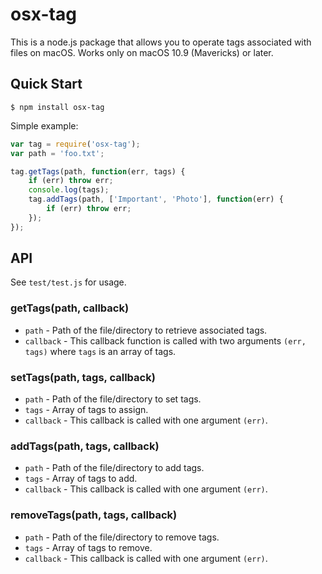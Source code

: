 # osx-tag

This is a node.js package that allows you to operate tags associated with
files on macOS. Works only on macOS 10.9 (Mavericks) or later.

## Quick Start

```shell
$ npm install osx-tag
```

Simple example:

```javascript
var tag = require('osx-tag');
var path = 'foo.txt';

tag.getTags(path, function(err, tags) {
    if (err) throw err;
    console.log(tags);
    tag.addTags(path, ['Important', 'Photo'], function(err) {
        if (err) throw err;
    });
});
```

## API

See `test/test.js` for usage.

### getTags(path, callback)
- `path` - Path of the file/directory to retrieve associated tags.
- `callback` - This callback function is called with  two arguments
    `(err, tags)` where `tags` is an array of tags.

### setTags(path, tags, callback)
- `path` - Path of the file/directory to set tags.
- `tags` - Array of tags to assign.
- `callback` - This callback is called with one argument `(err)`.

### addTags(path, tags, callback)
- `path` - Path of the file/directory to add tags.
- `tags` - Array of tags to add.
- `callback` - This callback is called with one argument `(err)`.

### removeTags(path, tags, callback)
- `path` - Path of the file/directory to remove tags.
- `tags` - Array of tags to remove.
- `callback` - This callback is called with one argument `(err)`.
